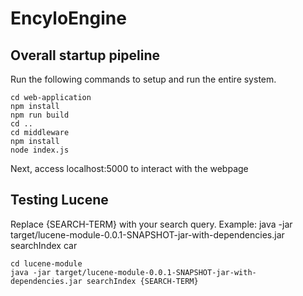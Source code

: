 # EncyloEngine

## Overall startup pipeline
Run the following commands to setup and run the entire system.
```
cd web-application
npm install
npm run build
cd ..
cd middleware
npm install
node index.js
```
Next, access localhost:5000 to interact with the webpage

## Testing Lucene
Replace {SEARCH-TERM} with your search query. Example: java -jar target/lucene-module-0.0.1-SNAPSHOT-jar-with-dependencies.jar searchIndex car
```
cd lucene-module
java -jar target/lucene-module-0.0.1-SNAPSHOT-jar-with-dependencies.jar searchIndex {SEARCH-TERM}
```